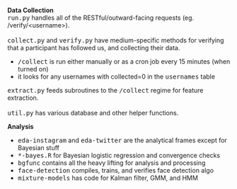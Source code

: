 **Data Collection**  
<tt>run.py</tt> handles all of the RESTful/outward-facing requests (eg. /verify/\<username\>).
<br /><br />
<tt>collect.py</tt> and <tt>verify.py</tt> have medium-specific methods for verifying that a participant has followed us, and collecting their data.
<ul>
<li><tt>/collect</tt> is run either manually or as a cron job every 15 minutes (when turned on)</li>
<li>it looks for any usernames with collected=0 in the <tt>usernames</tt> table</li>
</ul>
<tt>extract.py</tt> feeds subroutines to the <tt>/collect</tt> regime for feature extraction.
<br /><br />
<tt>util.py</tt> has various database and other helper functions.
  
**Analysis**
<ul>
<li><tt>eda-instagram</tt> and <tt>eda-twitter</tt> are the analytical frames except for Bayesian stuff</li>
<li><tt>*-bayes.R</tt> for Bayesian logistic regression and convergence checks</li>
<li><tt>bgfunc</tt> contains all the heavy lifting for analysis and processing</li>
<li><tt>face-detection</tt> compiles, trains, and verifies face detection algo</li>
<li><tt>mixture-models</tt> has code for Kalman filter, GMM, and HMM</li>
</ul>